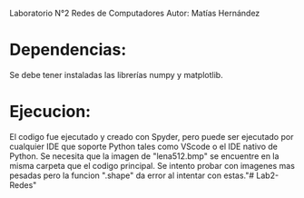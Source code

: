 Laboratorio N°2 Redes de Computadores 
Autor: Matías Hernández

# Dependencias:
 Se debe tener instaladas las librerías numpy y matplotlib.

# Ejecucion:  
El codigo fue ejecutado y creado con Spyder, pero puede ser ejecutado por cualquier IDE que soporte Python
tales como VScode o el IDE nativo de Python.
Se necesita que la imagen de "lena512.bmp" se encuentre en la misma carpeta que el codigo principal.
Se intento probar con imagenes mas pesadas pero la funcion ".shape" da error al intentar con estas."# Lab2-Redes" 

